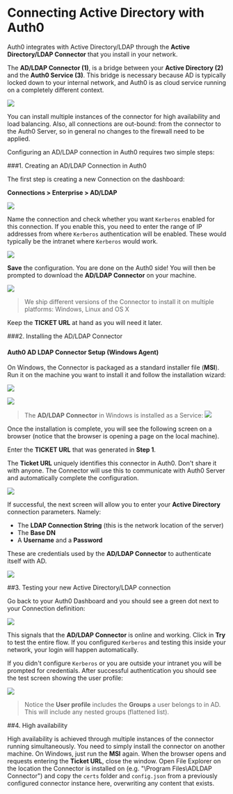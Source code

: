 # Connecting Active Directory with Auth0

Auth0 integrates with Active Directory/LDAP through the __Active Directory/LDAP Connector__ that you install in your network. 

The __AD/LDAP Connector (1)__, is a bridge between your __Active Directory (2)__  and the __Auth0 Service (3)__. This bridge is necessary because AD is typically locked down to your internal network, and Auth0 is as cloud service running on a completely different context.

<img src="https://docs.google.com/drawings/d/1X30jQAsatQTibLXgxKgDanbCH1RJ9ZAfoDmHV33jdBY/pub?w=630&amp;h=526">

You can install multiple instances of the connector for high availability and load balancing. Also, all connections are out-bound: from the connector to the Auth0 Server, so in general no changes to the firewall need to be applied.

Configuring an AD/LDAP connection in Auth0 requires two simple steps:

###1. Creating an AD/LDAP Connection in Auth0

The first step is creating a new Connection on the dashboard:

__Connections > Enterprise > AD/LDAP__

![](https://puu.sh/7iXKl.png)

Name the connection and check whether you want `Kerberos` enabled for this connection. If you enable this, you need to enter the range of IP addresses from where `Kerberos` authentication will be enabled. These would typically be the intranet where `Kerberos` would work.

![](https://s3.amazonaws.com/blog.auth0.com/adldap_create_01.PNG)

__Save__ the configuration. You are done on the Auth0 side! You will then be prompted to download the __AD/LDAP Connector__ on your machine.

![](https://s3.amazonaws.com/blog.auth0.com/adldap_create_02.PNG)

> We ship different versions of the Connector to install it on multiple platforms: Windows, Linux and OS X

Keep the __TICKET URL__ at hand as you will need it later.

###2. Installing the AD/LDAP Connector

#### Auth0 AD LDAP Connector Setup (Windows Agent)
On Windows, the Connector is packaged as a standard installer file (__MSI__). Run it on the machine you want to install it and follow the installation wizard:

![](https://s3.amazonaws.com/blog.auth0.com/adldap_01.PNG)

![](https://s3.amazonaws.com/blog.auth0.com/adldap_02.PNG)

> The __AD/LDAP Connector__ in Windows is installed as a Service: ![](https://s3.amazonaws.com/blog.auth0.com/adldap_06.PNG)

Once the installation is complete, you will see the following screen on a browser (notice that the browser is opening a page on the local machine).

Enter the __TICKET URL__ that was generated in __Step 1__.

The __Ticket URL__ uniquely identifies this connector in Auth0. Don't share it with anyone. The Connector will use this to communicate with Auth0 Server and automatically complete the configuration.

![](https://s3.amazonaws.com/blog.auth0.com/adldap_03.PNG)

If successful, the next screen will allow you to enter your __Active Directory__ connection parameters. Namely:

* The __LDAP Connection String__ (this is the network location of the server)
* The __Base DN__
* A __Username__ and a __Password__

These are credentials used by the __AD/LDAP Connector__ to authenticate itself with AD.

![](https://s3.amazonaws.com/blog.auth0.com/adldap_04.PNG)


##3. Testing your new Active Directory/LDAP connection

Go back to your Auth0 Dashboard and you should see a green dot next to your Connection definition:

![](https://s3.amazonaws.com/blog.auth0.com/adldap_07.png)

This signals that the __AD/LDAP Connector__ is online and working. Click in __Try__ to test the entire flow. If you configured `Kerberos` and testing this inside your network, your login will happen automatically.

If you didn't configure `Kerberos` or you are outside your intranet you will be prompted for credentials. After successful authentication you should see the test screen showing the user profile:

![](https://s3.amazonaws.com/blog.auth0.com/adldap_08.png)

> Notice the __User profile__ includes the __Groups__ a user belongs to in AD. This will include any nested groups (flattened list).

##4. High availability

High availability is achieved through multiple instances of the connector running simultaneously. You need to simply install the connector on another machine. On Windows, just run the __MSI__ again. When the browser opens and requests entering the __Ticket URL__, close the window. Open File Explorer on the location the Connector is installed on (e.g. "\Program Files\ADLDAP Connector") and copy the `certs` folder and `config.json` from a previously configured connector instance here, overwriting any content that exists.
